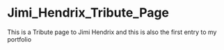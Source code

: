 # Jimi_Hendrix_Tribute_Page
This is a Tribute page to Jimi Hendrix
and this is also the first entry to my portfolio
